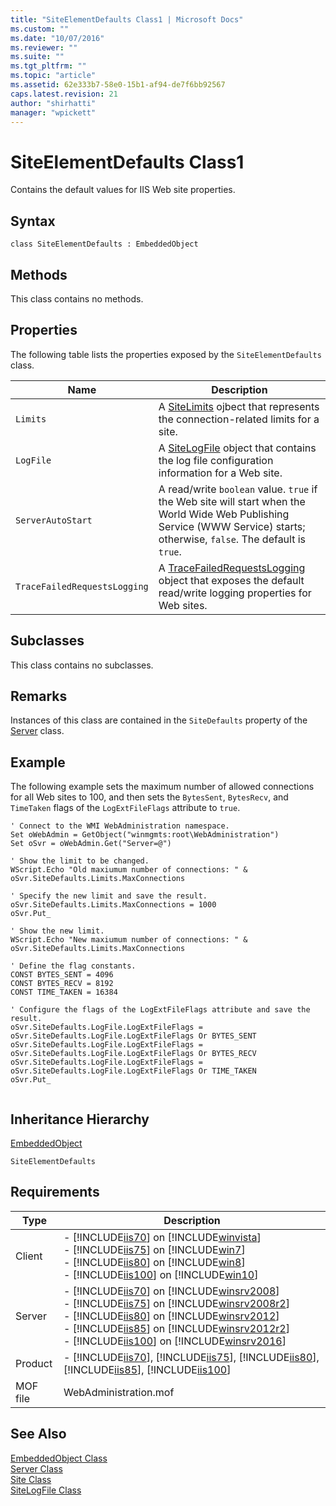 ```yaml
---
title: "SiteElementDefaults Class1 | Microsoft Docs"
ms.custom: ""
ms.date: "10/07/2016"
ms.reviewer: ""
ms.suite: ""
ms.tgt_pltfrm: ""
ms.topic: "article"
ms.assetid: 62e333b7-58e0-15b1-af94-de7f6bb92567
caps.latest.revision: 21
author: "shirhatti"
manager: "wpickett"
---
```

# SiteElementDefaults Class1
Contains the default values for IIS Web site properties.  
  
## Syntax  
  
```vbs  
class SiteElementDefaults : EmbeddedObject  
```  
  
## Methods  
 This class contains no methods.  
  
## Properties  
 The following table lists the properties exposed by the `SiteElementDefaults` class.  
  
|Name|Description|  
|----------|-----------------|  
|`Limits`|A [SiteLimits](../wmi-provider/sitelimits-class.md) ojbect that represents the connection-related limits for a site.|  
|`LogFile`|A [SiteLogFile](../wmi-provider/sitelogfile-class.md) object that contains the log file configuration information for a Web site.|  
|`ServerAutoStart`|A read/write `boolean` value. `true` if the Web site will start when the World Wide Web Publishing Service (WWW Service) starts; otherwise, `false`. The default is `true`.|  
|`TraceFailedRequestsLogging`|A [TraceFailedRequestsLogging](../wmi-provider/tracefailedrequestslogging-class.md) object that exposes the default read/write logging properties for Web sites.|  
  
## Subclasses  
 This class contains no subclasses.  
  
## Remarks  
 Instances of this class are contained in the `SiteDefaults` property of the [Server](../wmi-provider/server-class.md) class.  
  
## Example  
 The following example sets the maximum number of allowed connections for all Web sites to 100, and then sets the `BytesSent`, `BytesRecv`, and `TimeTaken` flags of the `LogExtFileFlags` attribute to `true`.  
  
```  
' Connect to the WMI WebAdministration namespace.  
Set oWebAdmin = GetObject("winmgmts:root\WebAdministration")  
Set oSvr = oWebAdmin.Get("Server=@")  
  
' Show the limit to be changed.  
WScript.Echo "Old maxiumum number of connections: " & oSvr.SiteDefaults.Limits.MaxConnections  
  
' Specify the new limit and save the result.  
oSvr.SiteDefaults.Limits.MaxConnections = 1000  
oSvr.Put_  
  
' Show the new limit.  
WScript.Echo "New maxiumum number of connections: " & oSvr.SiteDefaults.Limits.MaxConnections  
  
' Define the flag constants.  
CONST BYTES_SENT = 4096  
CONST BYTES_RECV = 8192  
CONST TIME_TAKEN = 16384  
  
' Configure the flags of the LogExtFileFlags attribute and save the result.  
oSvr.SiteDefaults.LogFile.LogExtFileFlags = oSvr.SiteDefaults.LogFile.LogExtFileFlags Or BYTES_SENT  
oSvr.SiteDefaults.LogFile.LogExtFileFlags = oSvr.SiteDefaults.LogFile.LogExtFileFlags Or BYTES_RECV  
oSvr.SiteDefaults.LogFile.LogExtFileFlags = oSvr.SiteDefaults.LogFile.LogExtFileFlags Or TIME_TAKEN  
oSvr.Put_  
  
```  
  
## Inheritance Hierarchy  
 [EmbeddedObject](../wmi-provider/embeddedobject-class.md)  
  
 `SiteElementDefaults`  
  
## Requirements  
  
|Type|Description|  
|----------|-----------------|  
|Client|-   [!INCLUDE[iis70](../wmi-provider/includes/iis70-md.md)] on [!INCLUDE[winvista](../wmi-provider/includes/winvista-md.md)]<br />-   [!INCLUDE[iis75](../wmi-provider/includes/iis75-md.md)] on [!INCLUDE[win7](../wmi-provider/includes/win7-md.md)]<br />-   [!INCLUDE[iis80](../wmi-provider/includes/iis80-md.md)] on [!INCLUDE[win8](../wmi-provider/includes/win8-md.md)]<br />-   [!INCLUDE[iis100](../wmi-provider/includes/iis100-md.md)] on [!INCLUDE[win10](../wmi-provider/includes/win10-md.md)]|  
|Server|-   [!INCLUDE[iis70](../wmi-provider/includes/iis70-md.md)] on [!INCLUDE[winsrv2008](../wmi-provider/includes/winsrv2008-md.md)]<br />-   [!INCLUDE[iis75](../wmi-provider/includes/iis75-md.md)] on [!INCLUDE[winsrv2008r2](../wmi-provider/includes/winsrv2008r2-md.md)]<br />-   [!INCLUDE[iis80](../wmi-provider/includes/iis80-md.md)] on [!INCLUDE[winsrv2012](../wmi-provider/includes/winsrv2012-md.md)]<br />-   [!INCLUDE[iis85](../wmi-provider/includes/iis85-md.md)] on [!INCLUDE[winsrv2012r2](../wmi-provider/includes/winsrv2012r2-md.md)]<br />-   [!INCLUDE[iis100](../wmi-provider/includes/iis100-md.md)] on [!INCLUDE[winsrv2016](../wmi-provider/includes/winsrv2016-md.md)]|  
|Product|-   [!INCLUDE[iis70](../wmi-provider/includes/iis70-md.md)], [!INCLUDE[iis75](../wmi-provider/includes/iis75-md.md)], [!INCLUDE[iis80](../wmi-provider/includes/iis80-md.md)], [!INCLUDE[iis85](../wmi-provider/includes/iis85-md.md)], [!INCLUDE[iis100](../wmi-provider/includes/iis100-md.md)]|  
|MOF file|WebAdministration.mof|  
  
## See Also  
 [EmbeddedObject Class](../wmi-provider/embeddedobject-class.md)   
 [Server Class](../wmi-provider/server-class.md)   
 [Site Class](../wmi-provider/site-class.md)   
 [SiteLogFile Class](../wmi-provider/sitelogfile-class.md)